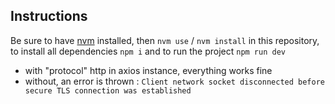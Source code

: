 ## Instructions
Be sure to have [nvm](https://github.com/nvm-sh/nvm) installed, then `nvm use` / `nvm install` in this repository, to install all dependencies `npm i` and to run the project `npm run dev`
- with "protocol" http in axios instance, everything works fine
- without, an error is thrown : `Client network socket disconnected before secure TLS connection was established`